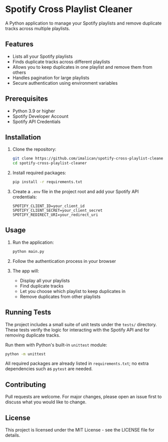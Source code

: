 # Spotify Cross Playlist Cleaner

A Python application to manage your Spotify playlists and remove duplicate tracks across multiple playlists.

## Features

- Lists all your Spotify playlists
- Finds duplicate tracks across different playlists
- Allows you to keep duplicates in one playlist and remove them from others
- Handles pagination for large playlists
- Secure authentication using environment variables

## Prerequisites

- Python 3.9 or higher
- Spotify Developer Account
- Spotify API Credentials

## Installation

1. Clone the repository:

   ```bash
   git clone https://github.com/imalican/spotify-cross-playlist-cleaner.git
   cd spotify-cross-playlist-cleaner
   ```

2. Install required packages:

   ```bash
   pip install -r requirements.txt
   ```

3. Create a `.env` file in the project root and add your Spotify API credentials:
   ```
   SPOTIFY_CLIENT_ID=your_client_id
   SPOTIFY_CLIENT_SECRET=your_client_secret
   SPOTIFY_REDIRECT_URI=your_redirect_uri
   ```

## Usage

1. Run the application:

   ```bash
   python main.py
   ```

2. Follow the authentication process in your browser

3. The app will:
   - Display all your playlists
   - Find duplicate tracks
   - Let you choose which playlist to keep duplicates in
   - Remove duplicates from other playlists

## Running Tests

The project includes a small suite of unit tests under the `tests/` directory. These tests verify the logic for interacting with the Spotify API and for removing duplicate tracks.

Run them with Python's built-in `unittest` module:

```bash
python -m unittest
```

All required packages are already listed in `requirements.txt`; no extra dependencies such as `pytest` are needed.

## Contributing

Pull requests are welcome. For major changes, please open an issue first to discuss what you would like to change.

## License

This project is licensed under the MIT License - see the LICENSE file for details.
